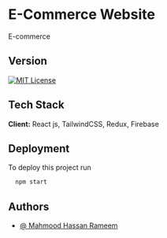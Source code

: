 # E-Commerce Website

E-commerce

## Version

[![MIT License](https://img.shields.io/badge/Version-Alpha-red.svg)](https://choosealicense.com/licenses/mit/)

## Tech Stack

**Client:** React js, TailwindCSS, Redux, Firebase

<!-- **Server:** Node js, Express js, Mongo DB -->

## Deployment

To deploy this project run

```bash
  npm start
```

## Authors

- [@ Mahmood Hassan Rameem](https://rameem.netlify.app/)
